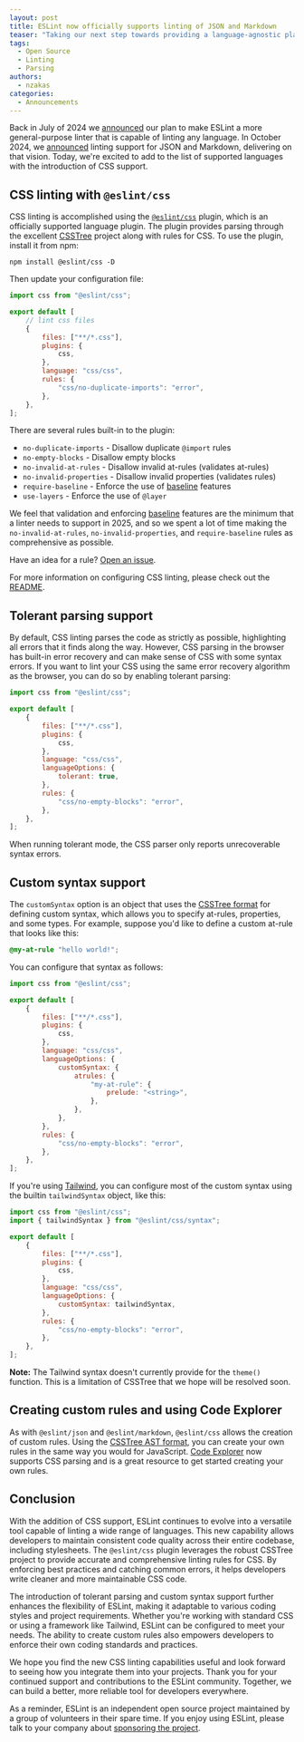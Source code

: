 ```yaml
---
layout: post
title: ESLint now officially supports linting of JSON and Markdown
teaser: "Taking our next step towards providing a language-agnostic platform for source code linting."
tags:
  - Open Source
  - Linting
  - Parsing
authors:
  - nzakas
categories:
  - Announcements
---
```


Back in July of 2024 we [announced](/blog/2024/07/whats-coming-next-for-eslint/) our
plan to make ESLint a more general-purpose linter that is capable of linting any
language. In October 2024, we [announced](/blog/2024/10/eslint-json-markdown-support/)
linting support for JSON and Markdown, delivering on that vision. Today, we're excited
to add to the list of supported languages with the introduction of CSS support.

## CSS linting with `@eslint/css`

CSS linting is accomplished using the
[`@eslint/css`](https://npmjs.com/package/@eslint/css) plugin, which is an
officially supported language plugin. The plugin provides parsing through the
excellent [CSSTree](https://github.com/csstree/csstree) project along with rules
for CSS. To use the plugin, install it from npm:

```shell
npm install @eslint/css -D
```

Then update your configuration file:

```js
import css from "@eslint/css";

export default [
    // lint css files
    {
        files: ["**/*.css"],
        plugins: {
            css,
        },
        language: "css/css",
        rules: {
            "css/no-duplicate-imports": "error",
        },
    },
];
```

There are several rules built-in to the plugin:

* `no-duplicate-imports` - Disallow duplicate `@import` rules
* `no-empty-blocks` - Disallow empty blocks
* `no-invalid-at-rules` - Disallow invalid at-rules (validates at-rules)
* `no-invalid-properties` - Disallow invalid properties (validates rules)
* `require-baseline` - Enforce the use of [baseline](https://web.dev/baseline) features
* `use-layers` - Enforce the use of `@layer`

We feel that validation and enforcing [baseline](https://web.dev/baseline) features are the minimum that a linter needs to support in 2025, and so we spent a lot of time making the `no-invalid-at-rules`, `no-invalid-properties`, and `require-baseline` rules as comprehensive as possible.

Have an idea for a rule? [Open an issue](https://github.com/eslint/css/issues).

For more information on configuring CSS linting, please check out the [README](https://npmjs.com/package/@eslint/css).

## Tolerant parsing support

By default, CSS linting parses the code as strictly as possible, highlighting all errors that it finds along the way. However, CSS parsing in the browser has built-in error recovery and can make sense of CSS with some syntax errors. If you want to lint your CSS using the same error recovery algorithm as the browser, you can do so by enabling tolerant parsing:

```js
import css from "@eslint/css";

export default [
    {
        files: ["**/*.css"],
        plugins: {
            css,
        },
        language: "css/css",
        languageOptions: {
            tolerant: true,
        },
        rules: {
            "css/no-empty-blocks": "error",
        },
    },
];
```

When running tolerant mode, the CSS parser only reports unrecoverable syntax errors.

## Custom syntax support

The `customSyntax` option is an object that uses the [CSSTree format](https://github.com/csstree/csstree/blob/master/data/patch.json) for defining custom syntax, which allows you to specify at-rules, properties, and some types. For example, suppose you'd like to define a custom at-rule that looks like this:

```css
@my-at-rule "hello world!";
```

You can configure that syntax as follows:

```js
import css from "@eslint/css";

export default [
    {
        files: ["**/*.css"],
        plugins: {
            css,
        },
        language: "css/css",
        languageOptions: {
            customSyntax: {
                atrules: {
                    "my-at-rule": {
                        prelude: "<string>",
                    },
                },
            },
        },
        rules: {
            "css/no-empty-blocks": "error",
        },
    },
];
```

If you're using [Tailwind](https://tailwindcss.com), you can configure most of the custom syntax using the builtin `tailwindSyntax` object, like this:

```js
import css from "@eslint/css";
import { tailwindSyntax } from "@eslint/css/syntax";

export default [
    {
        files: ["**/*.css"],
        plugins: {
            css,
        },
        language: "css/css",
        languageOptions: {
            customSyntax: tailwindSyntax,
        },
        rules: {
            "css/no-empty-blocks": "error",
        },
    },
];
```

**Note:** The Tailwind syntax doesn't currently provide for the `theme()` function. This is a limitation of CSSTree that we hope will be resolved soon.

## Creating custom rules and using Code Explorer

As with `@eslint/json` and `@eslint/markdown`, `@eslint/css` allows the creation of custom rules. Using the [CSSTree AST format](https://github.com/csstree/csstree/blob/master/docs/ast.md), you can create your own rules in the same way you would for JavaScript. [Code Explorer](https://explorer.eslint.org) now supports CSS parsing and is a great resource to get started creating your own rules.

## Conclusion

With the addition of CSS support, ESLint continues to evolve into a versatile tool capable of linting a wide range of languages. This new capability allows developers to maintain consistent code quality across their entire codebase, including stylesheets. The `@eslint/css` plugin leverages the robust CSSTree project to provide accurate and comprehensive linting rules for CSS. By enforcing best practices and catching common errors, it helps developers write cleaner and more maintainable CSS code.

The introduction of tolerant parsing and custom syntax support further enhances the flexibility of ESLint, making it adaptable to various coding styles and project requirements. Whether you're working with standard CSS or using a framework like Tailwind, ESLint can be configured to meet your needs. The ability to create custom rules also empowers developers to enforce their own coding standards and practices.

We hope you find the new CSS linting capabilities useful and look forward to seeing how you integrate them into your projects. Thank you for your continued support and contributions to the ESLint community. Together, we can build a better, more reliable tool for developers everywhere.

As a reminder, ESLint is an independent open source project maintained by a group of volunteers in their spare time. If you enjoy using ESLint, please talk to your company about [sponsoring the project](/donate).
